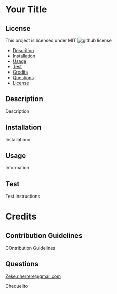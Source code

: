 # Your Title 
## License
  This project is licensed under MIT   ![github license](https://img.shields.io/badge/license-MIT-red)

- [Descrition](#description)
- [Installation](#installation)
- [Usage](#usage)
- [Test](#test)
- [Credits](#credits)
- [Questions](#questions)
- [License](#license)

## Description
Description

## Installation

Installationn

## Usage

Information

## Test

Test Instructions

# Credits

## Contribution Guidelines

COntribution Guidelines

## Questions

Zeke.r.herrere@gmail.com

Chequelito
 
  


